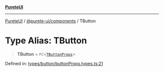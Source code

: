 [**PureteUI**](../../../README.md)

***

[PureteUI](../../../packages.md) / [@purete-ui/components](../README.md) / TButton

# Type Alias: TButton

> **TButton** = `FC`\<[`TButtonProps`](TButtonProps.md)\>

Defined in: [types/button/buttonProps.types.ts:21](https://github.com/zerok-cell/PureteUI/blob/main/libs/components/src/types/button/buttonProps.types.ts#L21)
